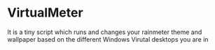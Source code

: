 # VirtualMeter
It is a tiny script which runs and changes your rainmeter theme and wallpaper based on the different Windows Virutal desktops you are in
